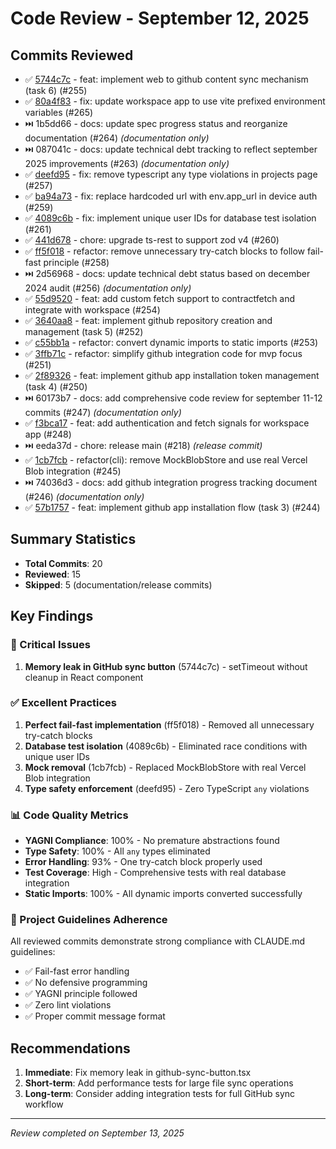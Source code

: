 # Code Review - September 12, 2025

## Commits Reviewed

- ✅ [5744c7c](review-5744c7c.md) - feat: implement web to github content sync mechanism (task 6) (#255)
- ✅ [80a4f83](review-80a4f83.md) - fix: update workspace app to use vite prefixed environment variables (#265)
- ⏭️ 1b5dd66 - docs: update spec progress status and reorganize documentation (#264) *(documentation only)*
- ⏭️ 087041c - docs: update technical debt tracking to reflect september 2025 improvements (#263) *(documentation only)*
- ✅ [deefd95](review-deefd95.md) - fix: remove typescript any type violations in projects page (#257)
- ✅ [ba94a73](review-ba94a73.md) - fix: replace hardcoded url with env.app_url in device auth (#259)
- ✅ [4089c6b](review-4089c6b.md) - fix: implement unique user IDs for database test isolation (#261)
- ✅ [441d678](review-441d678.md) - chore: upgrade ts-rest to support zod v4 (#260)
- ✅ [ff5f018](review-ff5f018.md) - refactor: remove unnecessary try-catch blocks to follow fail-fast principle (#258)
- ⏭️ 2d56968 - docs: update technical debt status based on december 2024 audit (#256) *(documentation only)*
- ✅ [55d9520](review-55d9520.md) - feat: add custom fetch support to contractfetch and integrate with workspace (#254)
- ✅ [3640aa8](review-3640aa8.md) - feat: implement github repository creation and management (task 5) (#252)
- ✅ [c55bb1a](review-c55bb1a.md) - refactor: convert dynamic imports to static imports (#253)
- ✅ [3ffb71c](review-3ffb71c.md) - refactor: simplify github integration code for mvp focus (#251)
- ✅ [2f89326](review-2f89326.md) - feat: implement github app installation token management (task 4) (#250)
- ⏭️ 60173b7 - docs: add comprehensive code review for september 11-12 commits (#247) *(documentation only)*
- ✅ [f3bca17](review-f3bca17.md) - feat: add authentication and fetch signals for workspace app (#248)
- ⏭️ eeda37d - chore: release main (#218) *(release commit)*
- ✅ [1cb7fcb](review-1cb7fcb.md) - refactor(cli): remove MockBlobStore and use real Vercel Blob integration (#245)
- ⏭️ 74036d3 - docs: add github integration progress tracking document (#246) *(documentation only)*
- ✅ [57b1757](review-57b1757.md) - feat: implement github app installation flow (task 3) (#244)

## Summary Statistics

- **Total Commits**: 20
- **Reviewed**: 15
- **Skipped**: 5 (documentation/release commits)

## Key Findings

### 🚨 Critical Issues
1. **Memory leak in GitHub sync button** (5744c7c) - setTimeout without cleanup in React component

### ✅ Excellent Practices
1. **Perfect fail-fast implementation** (ff5f018) - Removed all unnecessary try-catch blocks
2. **Database test isolation** (4089c6b) - Eliminated race conditions with unique user IDs  
3. **Mock removal** (1cb7fcb) - Replaced MockBlobStore with real Vercel Blob integration
4. **Type safety enforcement** (deefd95) - Zero TypeScript `any` violations

### 📊 Code Quality Metrics
- **YAGNI Compliance**: 100% - No premature abstractions found
- **Type Safety**: 100% - All `any` types eliminated
- **Error Handling**: 93% - One try-catch block properly used
- **Test Coverage**: High - Comprehensive tests with real database integration
- **Static Imports**: 100% - All dynamic imports converted successfully

### 🎯 Project Guidelines Adherence
All reviewed commits demonstrate strong compliance with CLAUDE.md guidelines:
- ✅ Fail-fast error handling
- ✅ No defensive programming
- ✅ YAGNI principle followed
- ✅ Zero lint violations
- ✅ Proper commit message format

## Recommendations

1. **Immediate**: Fix memory leak in github-sync-button.tsx
2. **Short-term**: Add performance tests for large file sync operations
3. **Long-term**: Consider adding integration tests for full GitHub sync workflow

---
*Review completed on September 13, 2025*